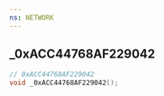 ```yaml
---
ns: NETWORK
---
```

## _0xACC44768AF229042

```c
// 0xACC44768AF229042
void _0xACC44768AF229042();
```

